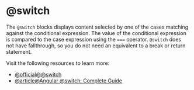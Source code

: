 # @switch

The `@switch` blocks displays content selected by one of the cases matching against the conditional expression. The value of the conditional expression is compared to the case expression using the `===` operator. `@switch` does not have fallthrough, so you do not need an equivalent to a break or return statement.

Visit the following resources to learn more:

- [@official@\@switch](https://angular.dev/guide/templates/control-flow#switch-block---selection)
- [@article@Angular @switch: Complete Guide](https://blog.angular-university.io/angular-switch/)